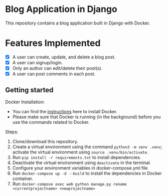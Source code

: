# Blog Application in Django 
This repository contains a blog application built in Django with Docker. 

# Features Implemented 
- [x] A user can create, update, and delete a blog post.
- [x] A user can signup/login.
- [x] Only an author can edit/delete their post(s). 
- [x] A user can post comments in each post. 

## Getting started 

Docker Installation: 
- You can find the [instructions](https://docs.docker.com/compose/install/) here to install Docker. 
- Please make sure that Docker is running (in the background) before you use the commands related to Docker. 

Steps: 
1. Clone/download this repository. 
2. Create a virtual environment using the command `python3 -m venv .venv`; activate the virtual environment using `source .venv/bin/activate`.
3. Run `pip install -r requirements.txt` to install dependencies. 
4. Deactivate the virtual environment using `deactivate` in the terminal. 
5. Configure your environment variables in docker-compose.yml file 
6. Run `docker-compose up -d --build` to install the dependencies in Docker container. 
7. Run `docker-compose exec web python manage.py rename <currentprojectname> <newprojectname>`


